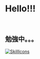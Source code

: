 <h1>Hello!!!</h1>
<br>
<h2>勉強中。。。</h2>

[![SkillIcons](https://skillicons.dev/icons?i=java)](https://skillicons.dev)<br/>
